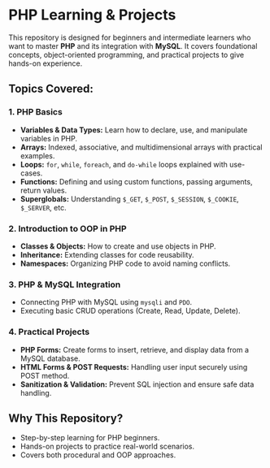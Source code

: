 # PHP Learning & Projects

This repository is designed for beginners and intermediate learners who want to master **PHP** and its integration with **MySQL**. It covers foundational concepts, object-oriented programming, and practical projects to give hands-on experience.

## Topics Covered:

### 1. PHP Basics
- **Variables & Data Types:** Learn how to declare, use, and manipulate variables in PHP.
- **Arrays:** Indexed, associative, and multidimensional arrays with practical examples.
- **Loops:** `for`, `while`, `foreach`, and `do-while` loops explained with use-cases.
- **Functions:** Defining and using custom functions, passing arguments, return values.
- **Superglobals:** Understanding `$_GET`, `$_POST`, `$_SESSION`, `$_COOKIE`, `$_SERVER`, etc.

### 2. Introduction to OOP in PHP
- **Classes & Objects:** How to create and use objects in PHP.
- **Inheritance:** Extending classes for code reusability.
- **Namespaces:** Organizing PHP code to avoid naming conflicts.

### 3. PHP & MySQL Integration
- Connecting PHP with MySQL using `mysqli` and `PDO`.
- Executing basic CRUD operations (Create, Read, Update, Delete).

### 4. Practical Projects
- **PHP Forms:** Create forms to insert, retrieve, and display data from a MySQL database.
- **HTML Forms & POST Requests:** Handling user input securely using POST method.
- **Sanitization & Validation:** Prevent SQL injection and ensure safe data handling.

## Why This Repository?
- Step-by-step learning for PHP beginners.
- Hands-on projects to practice real-world scenarios.
- Covers both procedural and OOP approaches.

